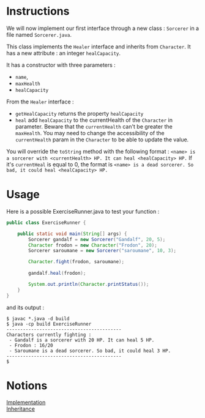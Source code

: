 # Instructions

We will now implement our first interface through a new class : `Sorcerer` in a file named `Sorcerer.java`.

This class implements the `Healer` interface and inherits from `Character`. It has a new attribute : an integer `healCapacity`.

It has a constructor with three parameters : 
* `name`,
* `maxHealth`
* `healCapacity`

From the `Healer` interface : 
* `getHealCapacity` returns the property `healCapacity`
* `heal` add `healCapacity` to the currentHealth of the `Character` in parameter. Beware that the `currentHealth` can't be greater the `maxHealth`. You may need to change the accessibility of the `currentHealth` param in the `Character` to be able to update the value.

You will override the `toString` method with the following format : `<name> is a sorcerer with <currentHealth> HP. It can heal <healCapacity> HP.`
If it's `currentHeal` is equal to 0, the format is `<name> is a dead sorcerer. So bad, it could heal <healCapacity> HP.`

# Usage

Here is a possible ExerciseRunner.java to test your function :

```java
public class ExerciseRunner {

    public static void main(String[] args) {
        Sorcerer gandalf = new Sorcerer("Gandalf", 20, 5);
        Character frodon = new Character("Frodon", 20);
        Sorcerer saroumane = new Sorcerer("saroumane", 10, 3);

        Character.fight(frodon, saroumane);
        
        gandalf.heal(frodon);

        System.out.println(Character.printStatus());
    }
}
```

and its output :
```shell
$ javac *.java -d build
$ java -cp build ExerciseRunner 
------------------------------------------
Characters currently fighting : 
 - Gandalf is a sorcerer with 20 HP. It can heal 5 HP.
 - Frodon : 16/20
 - Saroumane is a dead sorcerer. So bad, it could heal 3 HP.
------------------------------------------
$ 
```

# Notions
[Implementation](https://docs.oracle.com/javase/tutorial/java/IandI/usinginterface.html)  
[Inheritance](https://docs.oracle.com/javase/tutorial/java/IandI/subclasses.html)  